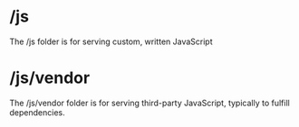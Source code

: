 # /js

The /js folder is for serving custom, written JavaScript

# /js/vendor

The /js/vendor folder is for serving third-party JavaScript, typically to fulfill dependencies.
